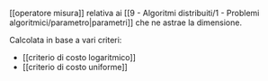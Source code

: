 [[operatore misura]] relativa ai [[9 - Algoritmi distribuiti/1 - Problemi algoritmici/parametro|parametri]] che ne astrae la dimensione.

Calcolata in base a vari criteri:
- [[criterio di costo logaritmico]]
- [[criterio di costo uniforme]]
